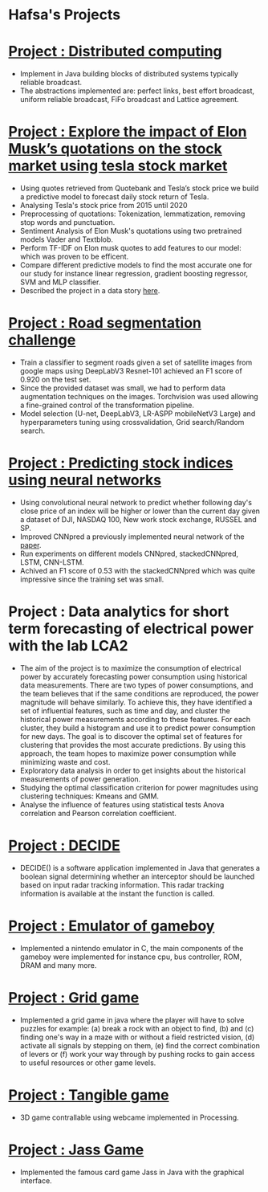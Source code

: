 # Hafsa's Projects

# [Project : Distributed computing](https://github.com/aoutir/Distributed-Algorithms) 

* Implement in Java building blocks of distributed systems typically reliable broadcast. 
* The abstractions implemented are: perfect links, best effort broadcast, uniform reliable broadcast, FiFo broadcast and Lattice agreement. 

# [Project  : Explore the impact of Elon Musk’s quotations on the stock market using tesla stock market](https://github.com/epfl-ada/ada-2021-project-noname)

* Using quotes retrieved from Quotebank and Tesla’s stock price we build a predictive model to forecast daily stock return of Tesla.
* Analysing Tesla's stock price from 2015 until 2020
* Preprocessing of quotations: Tokenization, lemmatization, removing stop words and punctuation. 
* Sentiment Analysis of Elon Musk's quotations using two pretrained models Vader and Textblob. 
* Perform TF-IDF on Elon musk quotes to add features to our model: which was proven to be efficent. 
* Compare different predictive models to find the most accurate one for our study for instance linear regression, gradient boosting regressor, SVM and MLP classifier.
* Described the project in a data story [here](https://aoutir.github.io/).

# [Project : Road segmentation challenge](https://github.com/aoutir/Project_Machine_Learning)

* Train a classifier to segment roads given a set of satellite images from google maps using DeepLabV3 Resnet-101 achieved an F1 score of 0.920 on the test set. 
* Since the provided dataset was small, we had to perform data augmentation techniques on the images. Torchvision was used allowing a fine-grained control of the transformation pipeline. 
* Model selection (U-net, DeepLabV3, LR-ASPP mobileNetV3 Large) and hyperparameters tuning using crossvalidation, Grid search/Random search. 



# [Project : Predicting stock indices using neural networks](https://github.com/aoutir/Project_Deep_learning)

* Using convolutional neural network to predict whether following day's close price of an index will be higher or lower than the current day given a dataset of DJI, NASDAQ 100, New work stock exchange, RUSSEL and SP. 
* Improved CNNpred a previously implemented neural network of the [paper](https://www.sciencedirect.com/science/article/abs/pii/S0957417419301915). 
* Run experiments on different models CNNpred, stackedCNNpred, LSTM, CNN-LSTM. 
* Achived an F1 score of 0.53 with the stackedCNNpred which was quite impressive since the training set was small.


# Project : Data analytics for short term forecasting of electrical power with the lab LCA2 
* The aim of the project is to maximize the consumption of electrical power by accurately forecasting power consumption using historical data measurements. There are two types of power consumptions, and the team believes that if the same conditions are reproduced, the power magnitude will behave similarly. To achieve this, they have identified a set of influential features, such as time and day, and cluster the historical power measurements according to these features. For each cluster, they build a histogram and use it to predict power consumption for new days. The goal is to discover the optimal set of features for clustering that provides the most accurate predictions. By using this approach, the team hopes to maximize power consumption while minimizing waste and cost.
* Exploratory data analysis in order to get insights about the historical measurements of power generation.
* Studying the optimal classification criterion for power magnitudes using clustering techniques: Kmeans and GMM.
* Analyse the influence of features using statistical tests Anova correlation and Pearson correlation coefficient.  


# [Project : DECIDE ](https://github.com/aoutir/DECIDE)

* DECIDE() is a software application implemented in Java that generates a boolean signal determining whether an interceptor should be launched based on input radar tracking information. This radar tracking information is available at the instant the function is called.

# [Project : Emulator of gameboy](https://github.com/aoutir/Emulator_gameboy)

* Implemented a nintendo emulator in C, the main components of the gameboy were implemented for instance cpu, bus controller, ROM, DRAM and many more.

# [Project : Grid game](https://github.com/aoutir/game_java)

* Implemented a grid game in java where the player will have to solve puzzles for example: (a) break a rock with
an object to find, (b) and (c) finding one's way in a maze with or without a field
restricted vision, (d) activate all signals by stepping on them, (e) find the correct
combination of levers or (f) work your way through by pushing rocks to gain access to
useful resources or other game levels.

# [Project : Tangible game](https://github.com/aoutir/Project_computer_vision) 

* 3D game contrallable using webcame implemented in Processing. 

# [Project : Jass Game](https://github.com/aoutir/game_java)

* Implemented the famous card game Jass in Java with the graphical interface.

